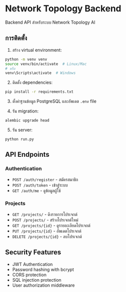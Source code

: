 # Network Topology Backend

Backend API สำหรับระบบ Network Topology AI

## การติดตั้ง

1. สร้าง virtual environment:
```bash
python -m venv venv
source venv/bin/activate  # Linux/Mac
# หรือ
venv\Scripts\activate  # Windows
```

2. ติดตั้ง dependencies:
```bash
pip install -r requirements.txt
```

3. ตั้งค่าฐานข้อมูล PostgreSQL และอัพเดต `.env` file

4. รัน migration:
```bash
alembic upgrade head
```

5. รัน server:
```bash
python run.py
```

## API Endpoints

### Authentication
- `POST /auth/register` - สมัครสมาชิก
- `POST /auth/token` - เข้าสู่ระบบ
- `GET /auth/me` - ดูข้อมูลผู้ใช้

### Projects
- `GET /projects/` - ดึงรายการโปรเจกต์
- `POST /projects/` - สร้างโปรเจกต์ใหม่
- `GET /projects/{id}` - ดูรายละเอียดโปรเจกต์
- `PUT /projects/{id}` - อัพเดตโปรเจกต์
- `DELETE /projects/{id}` - ลบโปรเจกต์

## Security Features

- JWT Authentication
- Password hashing with bcrypt
- CORS protection
- SQL injection protection
- User authorization middleware 